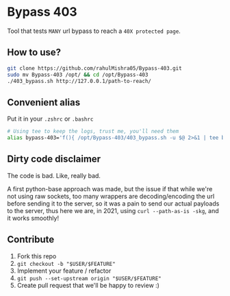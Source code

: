 # Bypass 403

Tool that tests `MANY` url bypass to reach a `40X protected page`.


## How to use?

```bash
git clone https://github.com/rahulMishra05/Bypass-403.git
sudo mv Bypass-403 /opt/ && cd /opt/Bypass-403
./403_bypass.sh http://127.0.0.1/path-to-reach/
```


## Convenient alias

Put it in your `.zshrc` or `.bashrc`

```bash
# Using tee to keep the logs, trust me, you'll need them
alias bypass-403='f(){ /opt/Bypass-403/403_bypass.sh -u $@ 2>&1 | tee bypass-403-$(date "+%Y-%m-%d-%T").log;  unset -f f; }; f'

```


## Dirty code disclaimer

The code is bad. Like, really bad.

A first python-base approach was made, but the issue if that while we're not using raw sockets, too many wrappers are decoding/encoding the url before sending it to the server, so it was a pain to send our actual payloads to the server, thus here we are, in 2021, using `curl --path-as-is -skg`, and it works smoothly!


## Contribute

1. Fork this repo
1. `git checkout -b "$USER/$FEATURE"`
1. Implement your feature / refactor
1. `git push --set-upstream origin "$USER/$FEATURE"`
1. Create pull request that we'll be happy to review :)

